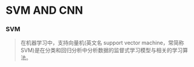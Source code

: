 # SVM AND CNN

### SVM

> 在机器学习中，支持向量机(英文名 support vector machine，常简称 SVM)是在分类和回归分析中分析数据的监督式学习模型与相关的学习算法。
